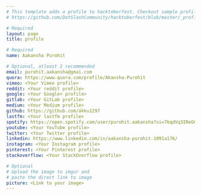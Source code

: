 ```yaml
---
# This template adds a profile to hacktoberfest. Checkout sample profile at
# https://github.com/DotSlashCommunity/hacktoberfest/blob/master/_profile/ksdme.md

# Required
layout: page
title: profile

# Required
name: Aakansha Purohit

# Optional, atleast 2 recommended
email: purohit.aakansha@gmai.com
quora: https://www.quora.com/profile/Akansha-Purohit
vimeo: <Your Vimeo profile>
reddit: <Your reddit profile>
google: <Your Google+ profile>
gitlab: <Your GitLab profile>
medium: <Your Medium profile>
github: https://github.com/akku1297
lastfm: <Your lastfm profile>
spotify: https://open.spotify.com/user/purohit.aakansha?si=7kqdVq3IReGQ1THjMkMbZQ
youtube: <Your YouTube profile>
twitter: <Your Twitter profile>
linkedin: https://www.linkedin.com/in/aakansha-purohit-1091a176/
instagram: <Your Instagram profile>
pinterest: <Your Pinterest profile>
stackoverflow: <Your StackOverflow profile>

# Optional
# Upload the image to imgur and
# paste the direct link to image
picture: <Link to your image>
---
```

